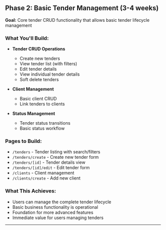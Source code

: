 ## Phase 2: Basic Tender Management (3-4 weeks)

**Goal:** Core tender CRUD functionality that allows basic tender lifecycle management

### What You'll Build:

- **Tender CRUD Operations**

  - Create new tenders
  - View tender list (with filters)
  - Edit tender details
  - View individual tender details
  - Soft delete tenders

- **Client Management**

  - Basic client CRUD
  - Link tenders to clients

- **Status Management**
  - Tender status transitions
  - Basic status workflow

### Pages to Build:

- `/tenders` - Tender listing with search/filters
- `/tenders/create` - Create new tender form
- `/tenders/[id]` - Tender details view
- `/tenders/[id]/edit` - Edit tender form
- `/clients` - Client management
- `/clients/create` - Add new client

### What This Achieves:

- Users can manage the complete tender lifecycle
- Basic business functionality is operational
- Foundation for more advanced features
- Immediate value for users managing tenders

---
